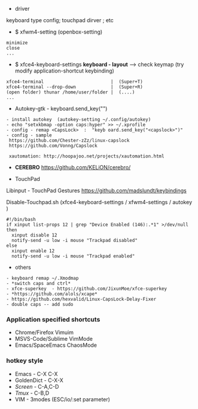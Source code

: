-  driver

keyboard type config; touchpad dirver ; etc





- $ xfwm4-setting  (openbox-setting)
```
minimize
close
...
```

- $ xfce4-keyboard-settings 
**keyboard - layout** --> check keymap  (try modify application-shortcut keybinding)

```
xfce4-terminal                         |  (Super+T)
xfce4-terminal --drop-down             |  (Super+R)
(open folder) thunar /home/user/folder |  (....)
...
```

- Autokey-gtk  - keyboard.send_key("<key>") 

```
- install autokey  (autokey-setting ~/.config/autokey)
- echo "setxkbmap -option caps:hyper" >> ~/.xprofile
- config - remap <CapsLock>  :  "keyb oard.send_key("<capslock>")"    
- config - sample
 https://github.com/Chester-zZz/linux-capslock
 https://github.com/Vonng/Capslock
 
 xautomation: http://hoopajoo.net/projects/xautomation.html

```
- **CEREBRO**
     https://github.com/KELiON/cerebro/

- TouchPad

 Libinput - TouchPad Gestures  https://github.com/madslundt/keybindings

 Disable-Touchpad.sh  (xfce4-keyboard-settings / xfwm4-settings / autokey )
```
#!/bin/bash
if xinput list-props 12 | grep "Device Enabled (146):.*1" >/dev/null
then
  xinput disable 12
  notify-send -u low -i mouse "Trackpad disabled"
else
  xinput enable 12
  notify-send -u low -i mouse "Trackpad enabled"
```


- others
```
- keyboard remap ~/.Xmodmap   
- *switch caps and ctrl*
- xfce-superkey  - https://github.com/JixunMoe/xfce-superkey
- *https://github.com/alols/xcape*
- https://github.com/hexvalid/Linux-CapsLock-Delay-Fixer
- double caps -- add sudo 
```

### **Application specified shortcuts**
- Chrome/Firefox Vimuim
- MSVS-Code/Sublime VimMode
- Emacs/SpaceEmacs ChaosMode


### hotkey style

- Emacs - C-X C-X
- GoldenDict - C-X-X
- *Screen* - C-A,C-D
- *Tmux* - C-B,D
- VIM - 3modes (ESC/io/:set parameter)


